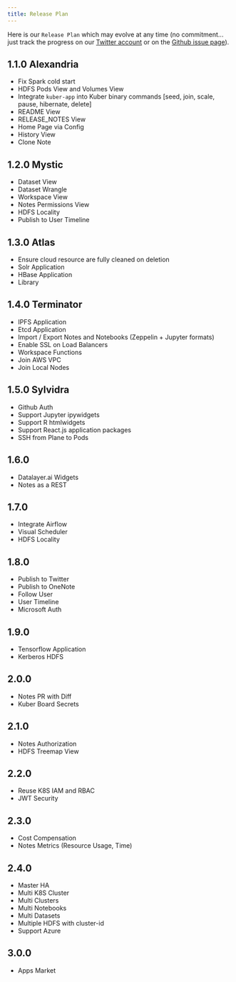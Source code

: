 ```yaml
---
title: Release Plan
---
```


Here is our `Release Plan` which may evolve at any time (no commitment... just track the progress on our [Twitter account](https://twitter.com/datalayerio) or on the [Github issue page](https://github.com/datalayer/datalayer/issues)).

## 1.1.0 Alexandria

+ Fix Spark cold start
+ HDFS Pods View and Volumes View
+ Integrate `kuber-app` into Kuber binary commands [seed, join, scale, pause, hibernate, delete]
+ README View
+ RELEASE_NOTES View
+ Home Page via Config
+ History View
+ Clone Note

## 1.2.0 Mystic

+ Dataset View
+ Dataset Wrangle
+ Workspace View
+ Notes Permissions View
+ HDFS Locality
+ Publish to User Timeline

## 1.3.0 Atlas

+ Ensure cloud resource are fully cleaned on deletion
+ Solr Application
+ HBase Application
+ Library

## 1.4.0 Terminator

+ IPFS Application
+ Etcd Application
+ Import / Export Notes and Notebooks (Zeppelin + Jupyter formats)
+ Enable SSL on Load Balancers
+ Workspace Functions
+ Join AWS VPC
+ Join Local Nodes

## 1.5.0 Sylvidra

+ Github Auth
+ Support Jupyter ipywidgets
+ Support R htmlwidgets
+ Support React.js application packages
+ SSH from Plane to Pods

## 1.6.0

+ Datalayer.ai Widgets
+ Notes as a REST

## 1.7.0

+ Integrate Airflow
+ Visual Scheduler
+ HDFS Locality

## 1.8.0

+ Publish to Twitter
+ Publish to OneNote
+ Follow User
+ User Timeline
+ Microsoft Auth

## 1.9.0

+ Tensorflow Application
+ Kerberos HDFS

## 2.0.0

+ Notes PR with Diff
+ Kuber Board Secrets

## 2.1.0

+ Notes Authorization
+ HDFS Treemap View

## 2.2.0

+ Reuse K8S IAM and RBAC
+ JWT Security

## 2.3.0

+ Cost Compensation
+ Notes Metrics (Resource Usage, Time)

## 2.4.0

+ Master HA
+ Multi K8S Cluster
+ Multi Clusters
+ Multi Notebooks
+ Multi Datasets
+ Multiple HDFS with cluster-id
+ Support Azure

## 3.0.0

+ Apps Market

<!--
+ datalayer-contrib kubicorn branch (for AWS EIP address)
vendor/github.com/kris-nova/kubicorn/cloud/amazon/public/resources/launchconfiguration.go 			
            logger.Debug("Attempting to lookup master IP for node registration..")
 			input := &ec2.DescribeInstancesInput{
 				Filters: []*ec2.Filter{
+					{
+						Name:   S("tag:Cost"),
+						Values: []*string{S("kuber")},
+					},
 					{
 						Name:   S("tag:Name"),
 						Values: []*string{S(fmt.Sprintf("%s.master", immutable.Name))},
+ kuber create --name my-kuber --num-workers 3 --cloud aws --auth twitter - apps hdfs,spark,spitfire,kuber-board
 + parameter description http://docs.datalayer.io/docs/kuber/ -> automatically clone the repo you give on the notebook with --repo...
+ Test lower case viper.BindPFlag("microsoftredirect", serverCmd.PersistentFlags().Lookup("microsoft-redirect"))? 
+ Reuse as much as possible of k8s-dashboard source code
+ Benchmark Performance
+ Golang check for SSL on HTTP request
+ Revisit this.xxx = window['xxx']
+ Support IPython Kernels
+ Jupyter Application
+ R (RStudio, Shiny and Sparklyr) Application
-->
